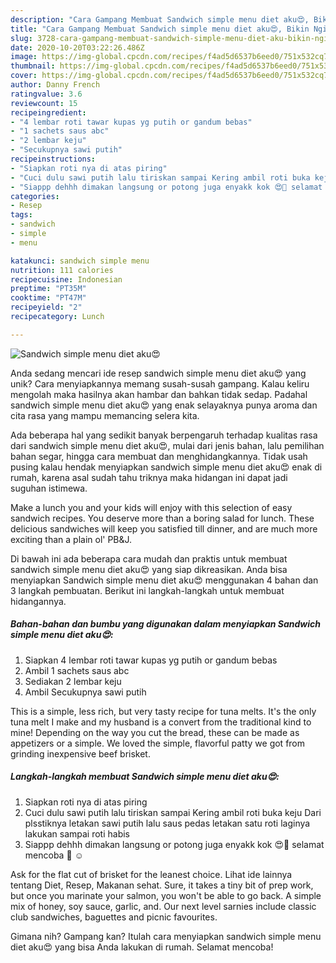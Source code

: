 ```yaml
---
description: "Cara Gampang Membuat Sandwich simple menu diet aku😍, Bikin Ngiler"
title: "Cara Gampang Membuat Sandwich simple menu diet aku😍, Bikin Ngiler"
slug: 3728-cara-gampang-membuat-sandwich-simple-menu-diet-aku-bikin-ngiler
date: 2020-10-20T03:22:26.486Z
image: https://img-global.cpcdn.com/recipes/f4ad5d6537b6eed0/751x532cq70/sandwich-simple-menu-diet-aku😍-foto-resep-utama.jpg
thumbnail: https://img-global.cpcdn.com/recipes/f4ad5d6537b6eed0/751x532cq70/sandwich-simple-menu-diet-aku😍-foto-resep-utama.jpg
cover: https://img-global.cpcdn.com/recipes/f4ad5d6537b6eed0/751x532cq70/sandwich-simple-menu-diet-aku😍-foto-resep-utama.jpg
author: Danny French
ratingvalue: 3.6
reviewcount: 15
recipeingredient:
- "4 lembar roti tawar kupas yg putih or gandum bebas"
- "1 sachets saus abc"
- "2 lembar keju"
- "Secukupnya sawi putih"
recipeinstructions:
- "Siapkan roti nya di atas piring"
- "Cuci dulu sawi putih lalu tiriskan sampai Kering ambil roti buka keju Dari plsstiknya letakan sawi putih lalu saus pedas letakan satu roti laginya lakukan sampai roti habis"
- "Siappp dehhh dimakan langsung or potong juga enyakk kok 😍💃 selamat mencoba 🙏 ☺️"
categories:
- Resep
tags:
- sandwich
- simple
- menu

katakunci: sandwich simple menu 
nutrition: 111 calories
recipecuisine: Indonesian
preptime: "PT35M"
cooktime: "PT47M"
recipeyield: "2"
recipecategory: Lunch

---
```



![Sandwich simple menu diet aku😍](https://img-global.cpcdn.com/recipes/f4ad5d6537b6eed0/751x532cq70/sandwich-simple-menu-diet-aku😍-foto-resep-utama.jpg)

Anda sedang mencari ide resep sandwich simple menu diet aku😍 yang unik? Cara menyiapkannya memang susah-susah gampang. Kalau keliru mengolah maka hasilnya akan hambar dan bahkan tidak sedap. Padahal sandwich simple menu diet aku😍 yang enak selayaknya punya aroma dan cita rasa yang mampu memancing selera kita.

Ada beberapa hal yang sedikit banyak berpengaruh terhadap kualitas rasa dari sandwich simple menu diet aku😍, mulai dari jenis bahan, lalu pemilihan bahan segar, hingga cara membuat dan menghidangkannya. Tidak usah pusing kalau hendak menyiapkan sandwich simple menu diet aku😍 enak di rumah, karena asal sudah tahu triknya maka hidangan ini dapat jadi suguhan istimewa.

Make a lunch you and your kids will enjoy with this selection of easy sandwich recipes. You deserve more than a boring salad for lunch. These delicious sandwiches will keep you satisfied till dinner, and are much more exciting than a plain ol&#39; PB&amp;J.


Di bawah ini ada beberapa cara mudah dan praktis untuk membuat sandwich simple menu diet aku😍 yang siap dikreasikan. Anda bisa menyiapkan Sandwich simple menu diet aku😍 menggunakan 4 bahan dan 3 langkah pembuatan. Berikut ini langkah-langkah untuk membuat hidangannya.

<!--inarticleads1-->

##### Bahan-bahan dan bumbu yang digunakan dalam menyiapkan Sandwich simple menu diet aku😍:

1. Siapkan 4 lembar roti tawar kupas yg putih or gandum bebas
1. Ambil 1 sachets saus abc
1. Sediakan 2 lembar keju
1. Ambil Secukupnya sawi putih


This is a simple, less rich, but very tasty recipe for tuna melts. It&#39;s the only tuna melt I make and my husband is a convert from the traditional kind to mine! Depending on the way you cut the bread, these can be made as appetizers or a simple. We loved the simple, flavorful patty we got from grinding inexpensive beef brisket. 

<!--inarticleads2-->

##### Langkah-langkah membuat Sandwich simple menu diet aku😍:

1. Siapkan roti nya di atas piring
1. Cuci dulu sawi putih lalu tiriskan sampai Kering ambil roti buka keju Dari plsstiknya letakan sawi putih lalu saus pedas letakan satu roti laginya lakukan sampai roti habis
1. Siappp dehhh dimakan langsung or potong juga enyakk kok 😍💃 selamat mencoba 🙏 ☺️


Ask for the flat cut of brisket for the leanest choice. Lihat ide lainnya tentang Diet, Resep, Makanan sehat. Sure, it takes a tiny bit of prep work, but once you marinate your salmon, you won&#39;t be able to go back. A simple mix of honey, soy sauce, garlic, and. Our next level sarnies include classic club sandwiches, baguettes and picnic favourites. 

Gimana nih? Gampang kan? Itulah cara menyiapkan sandwich simple menu diet aku😍 yang bisa Anda lakukan di rumah. Selamat mencoba!
